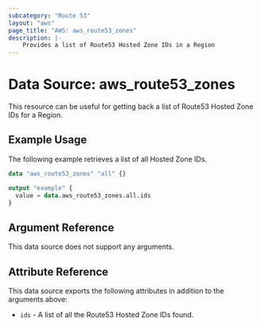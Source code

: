```yaml
---
subcategory: "Route 53"
layout: "aws"
page_title: "AWS: aws_route53_zones"
description: |-
    Provides a list of Route53 Hosted Zone IDs in a Region
---
```


# Data Source: aws_route53_zones

This resource can be useful for getting back a list of Route53 Hosted Zone IDs for a Region.

## Example Usage

The following example retrieves a list of all Hosted Zone IDs.

```terraform
data "aws_route53_zones" "all" {}

output "example" {
  value = data.aws_route53_zones.all.ids
}
```

## Argument Reference

This data source does not support any arguments.

## Attribute Reference

This data source exports the following attributes in addition to the arguments above:

* `ids` - A list of all the Route53 Hosted Zone IDs found.
